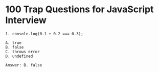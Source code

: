 # 100 Trap Questions for JavaScript Interview

```
1. console.log(0.1 + 0.2 === 0.3);

A. true
B. false
C. throws error
D. undefined

Answer: B. false
```